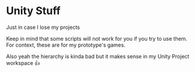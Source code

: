 # Unity Stuff
 Just in case I lose my projects

Keep in mind that some scripts will not work for you if you try to use them.
For context, these are for my prototype's games.

Also yeah the hierarchy is kinda bad but it makes sense in my Unity Project workspace 👍

